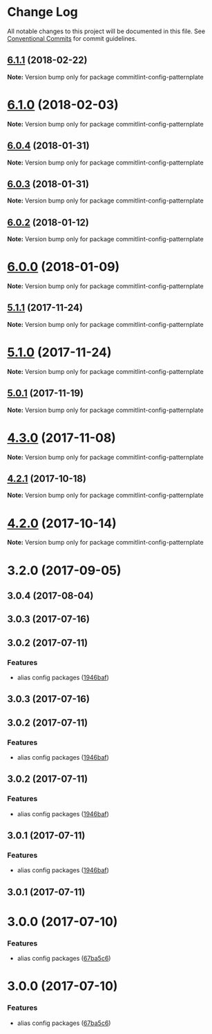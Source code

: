 # Change Log

All notable changes to this project will be documented in this file.
See [Conventional Commits](https://conventionalcommits.org) for commit guidelines.

<a name="6.1.1"></a>
## [6.1.1](https://github.com/marionebl/commitlint/compare/v6.1.0...v6.1.1) (2018-02-22)




**Note:** Version bump only for package commitlint-config-patternplate

<a name="6.1.0"></a>
# [6.1.0](https://github.com/marionebl/commitlint/compare/v6.0.5...v6.1.0) (2018-02-03)




**Note:** Version bump only for package commitlint-config-patternplate

<a name="6.0.4"></a>
## [6.0.4](https://github.com/marionebl/commitlint/compare/v6.0.3...v6.0.4) (2018-01-31)




**Note:** Version bump only for package commitlint-config-patternplate

<a name="6.0.3"></a>
## [6.0.3](https://github.com/marionebl/commitlint/compare/v6.0.2...v6.0.3) (2018-01-31)




**Note:** Version bump only for package commitlint-config-patternplate

<a name="6.0.2"></a>
## [6.0.2](https://github.com/marionebl/commitlint/compare/v6.0.0...v6.0.2) (2018-01-12)




**Note:** Version bump only for package commitlint-config-patternplate

<a name="6.0.0"></a>
# [6.0.0](https://github.com/marionebl/commitlint/compare/v5.2.6...v6.0.0) (2018-01-09)




**Note:** Version bump only for package commitlint-config-patternplate

<a name="5.1.1"></a>
## [5.1.1](https://github.com/marionebl/commitlint/compare/v5.1.0...v5.1.1) (2017-11-24)




**Note:** Version bump only for package commitlint-config-patternplate

<a name="5.1.0"></a>
# [5.1.0](https://github.com/marionebl/commitlint/compare/v5.0.2...v5.1.0) (2017-11-24)




**Note:** Version bump only for package commitlint-config-patternplate

<a name="5.0.1"></a>
## [5.0.1](https://github.com/marionebl/commitlint/compare/v5.0.0...v5.0.1) (2017-11-19)




**Note:** Version bump only for package commitlint-config-patternplate

<a name="4.3.0"></a>
# [4.3.0](https://github.com/marionebl/commitlint/compare/v4.2.2...v4.3.0) (2017-11-08)




**Note:** Version bump only for package commitlint-config-patternplate

<a name="4.2.1"></a>
## [4.2.1](https://github.com/marionebl/commitlint/compare/v4.2.0...v4.2.1) (2017-10-18)




**Note:** Version bump only for package commitlint-config-patternplate

<a name="4.2.0"></a>
# [4.2.0](https://github.com/marionebl/commitlint/compare/v4.1.1...v4.2.0) (2017-10-14)




**Note:** Version bump only for package commitlint-config-patternplate

<a name="3.2.0"></a>
# 3.2.0 (2017-09-05)




<a name="3.0.4"></a>
## 3.0.4 (2017-08-04)



<a name="3.0.3"></a>
## 3.0.3 (2017-07-16)



<a name="3.0.2"></a>
## 3.0.2 (2017-07-11)


### Features

* alias config packages ([1946baf](https://github.com/marionebl/commitlint/commit/1946baf))




<a name="3.0.3"></a>
## 3.0.3 (2017-07-16)



<a name="3.0.2"></a>
## 3.0.2 (2017-07-11)


### Features

* alias config packages ([1946baf](https://github.com/marionebl/commitlint/commit/1946baf))




<a name="3.0.2"></a>
## 3.0.2 (2017-07-11)


### Features

* alias config packages ([1946baf](https://github.com/marionebl/commitlint/commit/1946baf))




<a name="3.0.1"></a>
## 3.0.1 (2017-07-11)


### Features

* alias config packages ([1946baf](https://github.com/marionebl/commitlint/commit/1946baf))




<a name="3.0.1"></a>
## 3.0.1 (2017-07-11)



<a name="3.0.0"></a>
# 3.0.0 (2017-07-10)


### Features

* alias config packages ([67ba5c6](https://github.com/marionebl/commitlint/commit/67ba5c6))




<a name="3.0.0"></a>
# 3.0.0 (2017-07-10)


### Features

* alias config packages ([67ba5c6](https://github.com/marionebl/commitlint/commit/67ba5c6))
